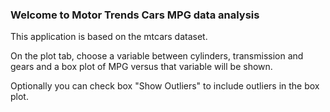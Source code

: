 ### Welcome to Motor Trends Cars MPG data analysis

This application is based on the mtcars dataset.

On the plot tab, choose a variable between cylinders, transmission and gears and a box plot of MPG versus that variable will be shown.

Optionally you can check box "Show Outliers" to include outliers in the box plot.

